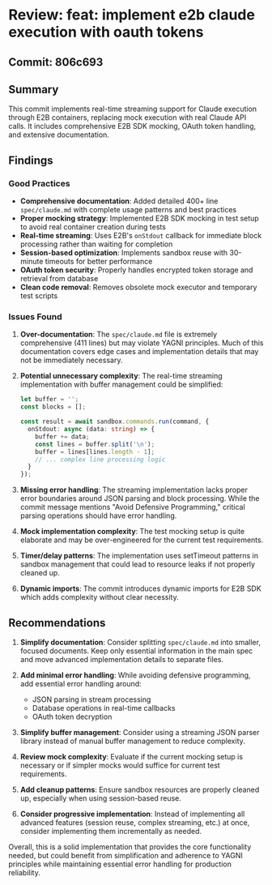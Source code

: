 # Review: feat: implement e2b claude execution with oauth tokens

## Commit: 806c693

## Summary

This commit implements real-time streaming support for Claude execution through E2B containers, replacing mock execution with real Claude API calls. It includes comprehensive E2B SDK mocking, OAuth token handling, and extensive documentation.

## Findings

### Good Practices

- **Comprehensive documentation**: Added detailed 400+ line `spec/claude.md` with complete usage patterns and best practices
- **Proper mocking strategy**: Implemented E2B SDK mocking in test setup to avoid real container creation during tests
- **Real-time streaming**: Uses E2B's `onStdout` callback for immediate block processing rather than waiting for completion
- **Session-based optimization**: Implements sandbox reuse with 30-minute timeouts for better performance
- **OAuth token security**: Properly handles encrypted token storage and retrieval from database
- **Clean code removal**: Removes obsolete mock executor and temporary test scripts

### Issues Found

1. **Over-documentation**: The `spec/claude.md` file is extremely comprehensive (411 lines) but may violate YAGNI principles. Much of this documentation covers edge cases and implementation details that may not be immediately necessary.

2. **Potential unnecessary complexity**: The real-time streaming implementation with buffer management could be simplified:
   ```typescript
   let buffer = '';
   const blocks = [];

   const result = await sandbox.commands.run(command, {
     onStdout: async (data: string) => {
       buffer += data;
       const lines = buffer.split('\n');
       buffer = lines[lines.length - 1];
       // ... complex line processing logic
     }
   });
   ```

3. **Missing error handling**: The streaming implementation lacks proper error boundaries around JSON parsing and block processing. While the commit message mentions "Avoid Defensive Programming," critical parsing operations should have error handling.

4. **Mock implementation complexity**: The test mocking setup is quite elaborate and may be over-engineered for the current test requirements.

5. **Timer/delay patterns**: The implementation uses setTimeout patterns in sandbox management that could lead to resource leaks if not properly cleaned up.

6. **Dynamic imports**: The commit introduces dynamic imports for E2B SDK which adds complexity without clear necessity.

## Recommendations

1. **Simplify documentation**: Consider splitting `spec/claude.md` into smaller, focused documents. Keep only essential information in the main spec and move advanced implementation details to separate files.

2. **Add minimal error handling**: While avoiding defensive programming, add essential error handling around:
   - JSON parsing in stream processing
   - Database operations in real-time callbacks
   - OAuth token decryption

3. **Simplify buffer management**: Consider using a streaming JSON parser library instead of manual buffer management to reduce complexity.

4. **Review mock complexity**: Evaluate if the current mocking setup is necessary or if simpler mocks would suffice for current test requirements.

5. **Add cleanup patterns**: Ensure sandbox resources are properly cleaned up, especially when using session-based reuse.

6. **Consider progressive implementation**: Instead of implementing all advanced features (session reuse, complex streaming, etc.) at once, consider implementing them incrementally as needed.

Overall, this is a solid implementation that provides the core functionality needed, but could benefit from simplification and adherence to YAGNI principles while maintaining essential error handling for production reliability.